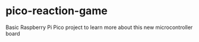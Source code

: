 # pico-reaction-game
Basic Raspberry Pi Pico project to learn more about this new microcontroller board
